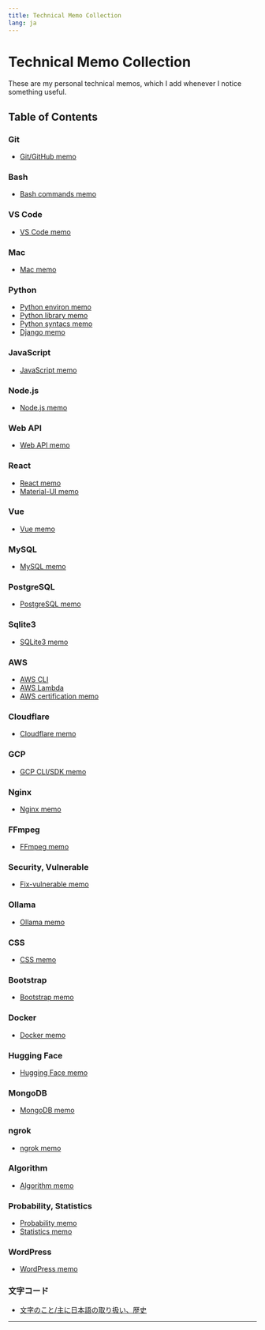 ```yaml
---
title: Technical Memo Collection
lang: ja
---
```


# Technical Memo Collection

These are my personal technical memos, which I add whenever I notice something useful.

<script src="{{ site.baseurl }}/pagefind/pagefind-ui.js"></script>
<link href="{{ site.baseurl }}/pagefind/pagefind-ui.css" rel="stylesheet">
<div id="search"></div>
<script>
  new PagefindUI({ element: "#search", resetStyles: false, showSubResults: true });
</script>

## Table of Contents
### Git
- [Git/GitHub memo](git/github.html)

### Bash
- [Bash commands memo](bash/commands.html)

### VS Code
- [VS Code memo](vscode/overview.html)

### Mac
- [Mac memo](mac/overview.html)

### Python
- [Python environ memo](python/environ.html)
- [Python library memo](python/library.html)
- [Python syntacs memo](python/syntacs.html)
- [Django memo](python/django.html)

### JavaScript
- [JavaScript memo](js/overview.html)

### Node.js
- [Node.js memo](node/overview.html)

### Web API
- [Web API memo](web-api/overview.html)

### React
- [React memo](react/overview.html)
- [Material-UI memo](react/material-ui.html)

### Vue
- [Vue memo](vue/overview.html)

### MySQL
- [MySQL memo](mysql/overview.html)

### PostgreSQL
- [PostgreSQL memo](postgresql/overview.html)

### Sqlite3
- [SQLite3 memo](sqlite3/overview.html)

### AWS
- [AWS CLI](aws/cli.html)
- [AWS Lambda](aws/lambda.html)
- [AWS certification memo](aws/certification.html)

### Cloudflare
- [Cloudflare memo](cloudflare/overview.html)

### GCP
- [GCP CLI/SDK memo](gcp/cli-sdk.html)

### Nginx
- [Nginx memo](nginx/overview.html)

### FFmpeg
- [FFmpeg memo](ffmpeg/overview.html)

### Security, Vulnerable
- [Fix-vulnerable memo](security/fix-vulnerable.html)

### Ollama
- [Ollama memo](ollama/overview.html)

### CSS
- [CSS memo](css/overview.html)

### Bootstrap
- [Bootstrap memo](bootstrap/overview.html)

### Docker
- [Docker memo](docker/overview.html)

### Hugging Face
- [Hugging Face memo](huggingface/overview.html)

### MongoDB
- [MongoDB memo](mongodb/overview.html)

### ngrok
- [ngrok memo](ngrok/overview.html)

### Algorithm
- [Algorithm memo](algorithm/overview.html)

### Probability, Statistics
- [Probability memo](probability/overview.html)
- [Statistics memo](statistics/overview.html)

### WordPress
- [WordPress memo](wordpress/overview.html)

### 文字コード
- [文字のこと/主に日本語の取り扱い、歴史](character/kanji-history.html)

---
